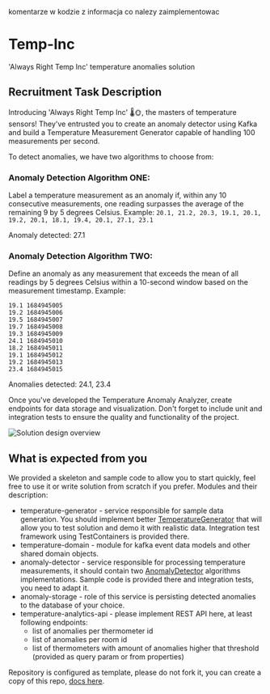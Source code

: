 komentarze w kodzie z informacja co nalezy zaimplementowac


# Temp-Inc
'Always Right Temp Inc' temperature anomalies solution 

## Recruitment Task Description

Introducing 'Always Right Temp Inc' 🌡️🌞, the masters of temperature sensors! They've entrusted you to create an anomaly detector using Kafka and build a Temperature Measurement Generator capable of handling 100 measurements per second.

To detect anomalies, we have two algorithms to choose from:

### Anomaly Detection Algorithm ONE:
Label a temperature measurement as an anomaly if, within any 10 consecutive measurements, one reading surpasses the average of the remaining 9 by 5 degrees Celsius.
Example:
```20.1, 21.2, 20.3, 19.1, 20.1, 19.2, 20.1, 18.1, 19.4, 20.1, 27.1, 23.1```

Anomaly detected: 27.1

### Anomaly Detection Algorithm TWO:
Define an anomaly as any measurement that exceeds the mean of all readings by 5 degrees Celsius within a 10-second window based on the measurement timestamp.
Example:

```
19.1 1684945005
19.2 1684945006
19.5 1684945007
19.7 1684945008
19.3 1684945009
24.1 1684945010
18.2 1684945011
19.1 1684945012
19.2 1684945013
23.4 1684945015
```
Anomalies detected: 24.1, 23.4


Once you've developed the Temperature Anomaly Analyzer, create endpoints for data storage and visualization. Don't forget to include unit and integration tests to ensure the quality and functionality of the project.

![Solution design overview](doc/image1.png?raw=true "Solution design overview")

## What is expected from you

We provided a skeleton and sample code to allow you to start quickly, feel free to use it or write solution from scratch if you prefer.
Modules and their description:
* temperature-generator - service responsible for sample data generation. You should implement better [TemperatureGenerator](temperature-generator%2Fsrc%2Fmain%2Fjava%2Fio%2Fkontak%2Fapps%2Ftemperature%2Fgenerator%2FTemperatureGenerator.java) that will allow you to test solution and demo it with realistic data. Integration test framework using TestContainers is provided there.
* temperature-domain - module for kafka event data models and other shared domain objects.
* anomaly-detector - service responsible for processing temperature measurements, it should contain two [AnomalyDetector](anomaly-detector%2Fsrc%2Fmain%2Fjava%2Fio%2Fkontak%2Fapps%2Fanomaly%2Fdetector%2FAnomalyDetector.java) algorithms implementations. Sample code is provided there and integration tests, you need to adapt it.
* anomaly-storage - role of this service is persisting detected anomalies to the database of your choice.
* temperature-analytics-api - please implement REST API here, at least following endpoints: 
  * list of anomalies per thermometer id
  * list of anomalies per room id
  * list of thermometers with amount of anomalies higher that threshold (provided as query param or from properties)

  
Repository is configured as template, please do not fork it, you can create a copy of this repo, [docs here](https://docs.github.com/en/repositories/creating-and-managing-repositories/creating-a-repository-from-a-template#creating-a-repository-from-a-template).